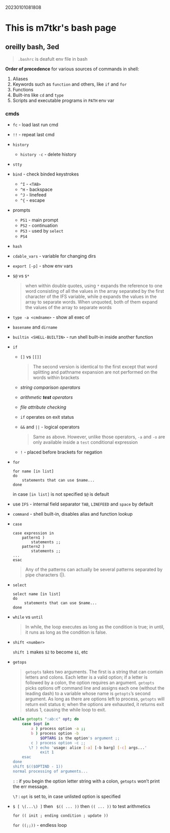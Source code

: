20230101081808

# This is m7tkr's bash page

## oreilly bash, 3ed

> `.bashrc` is deafult env file in bash

**Order of precedence** for various sources of commands in shell:

1. Aliases
2. Keywords such as `function` and others, like `if` and `for`
3. Functions
4. Built-ins like `cd` and `type`
5. Scripts and executable programs in `PATH`  env var

### cmds

* `fc` - load last run cmd
* `!!` - repeat last cmd
* `history`
  * `history -c` - delete history
* `stty`
* `bind` - check binded keystrokes
  * `^I` - `<TAB>`
  * `^H` - backspace
  * `^J` - linefeed
  * `^{` - escape
* prompts
  * `PS1` - main prompt
  * `PS2` - continuation
  * `PS3` - used by `select`
  * `PS4`
* `hash`
* `cdable_vars` - variable for changing dirs
* `export [-p]` - show env vars
* `$@` vs `$*`

  > when  within double quotes, using `*` expands the reference to one word
  > consisting of all the values in the array separated by the first character
  > of the IFS variable, while `@` expands the values in the array to separate
  > words. When unquoted, both of them expand the values of the array
  > to separate words

* `type -a <cmdname>` - show all exec of <cmdname>
* `basename` and `dirname`
* `builtin <SHELL-BUILTIN>` - run shell built-in inside another function
* `if`
  * `[]` vs `[[]]`

    > The second version is identical to the first except that word splitting
    > and pathname expansion are not performed on the words within brackets

  * *string comparison operators*
  * *arithmetic **test** operators*
  * *file attribute checking*
  * `if` operates on exit status
  * `&&` and `||` - logical operators

    > Same as above. However, unlike those operators, `-a` and `-o` are only
    > available inside a `test` conditional expression

  * `!` - placed before brackets for negation

* `for`
  ```
  for name [in list]
  do
      statements that can use $name...
  done
  ```
  in case `[in list]` is not specified `$@` is default

* use `IFS` - internal field separator
  `TAB`, `LINEFEED` and `space` by default

* `command` - shell built-in, disables alias and function lookup

* `case`
  ```
  case expression in
      pattern1 )
          statements ;;
      pattern2 )
          statements ;;
  ...
  esac
  ```
  > Any of the patterns can actually be several patterns separated by pipe
  > characters (|).

* `select`
  ```
  select name [in list]
  do
       statements that can use $name...
  done
  ```
* `while` vs `until`

  > In while, the loop executes as long as the condition is true; in until,
  > it runs as long as the condition is false.

* `shift <number>`

  `shift 1` makes `$2` to become `$1`, etc

* `getops`

  > `getopts` takes two arguments. The first is a string that can contain
  > letters and colons. Each letter is a valid option; if a letter is followed
  > by a colon, the option requires an argument. `getopts` picks options off
  > command line and assigns each one (without the leading dash) to a variable
  > whose name is `getopts`’s second argument. As long as there are options
  > left
  > to process, `getopts` will return exit status `0`; when the options are
  > exhausted, it returns exit status 1, causing the while loop to exit.

  ```bash
  while getopts ":ab:c" opt; do
      case $opt in
          a ) process option -a ;;
          b ) process option -b
              $OPTARG is the option's argument ;;
          c ) process option -c ;;
         \? ) echo 'usage: alice [-a] [-b barg] [-c] args...'
              exit 1
      esac
  done
  shift $(($OPTIND - 1))
  normal processing of arguments...
  ```
  `:` : if you begin the option letter string with a colon, `getopts` won’t 
  print the err message.

  `\?` : `opt` is set to, in case unlisted option is specified

* `$ [ \(...\) ]` then ` $(( ... ))` then `(( ... ))` to test arithmetics

  `for (( init ; ending condition ; update ))`

  `for ((;;))` - endless loop
